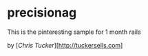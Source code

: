 # precisionag

This is the pinteresting sample for 1 month rails

by [*Chris Tucker*][http://tuckersells.com]

